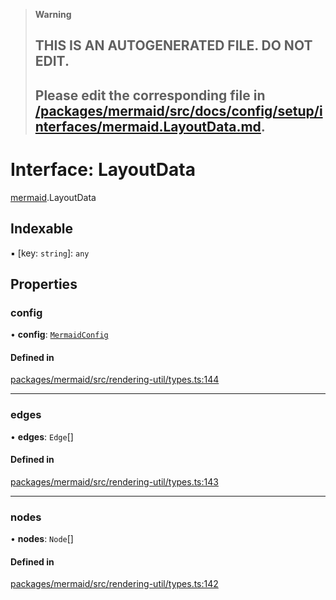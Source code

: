 > **Warning**
>
> ## THIS IS AN AUTOGENERATED FILE. DO NOT EDIT.
>
> ## Please edit the corresponding file in [/packages/mermaid/src/docs/config/setup/interfaces/mermaid.LayoutData.md](../../../../packages/mermaid/src/docs/config/setup/interfaces/mermaid.LayoutData.md).

# Interface: LayoutData

[mermaid](../modules/mermaid.md).LayoutData

## Indexable

▪ \[key: `string`]: `any`

## Properties

### config

• **config**: [`MermaidConfig`](mermaid.MermaidConfig.md)

#### Defined in

[packages/mermaid/src/rendering-util/types.ts:144](https://github.com/mermaid-js/mermaid/blob/master/packages/mermaid/src/rendering-util/types.ts#L144)

***

### edges

• **edges**: `Edge`\[]

#### Defined in

[packages/mermaid/src/rendering-util/types.ts:143](https://github.com/mermaid-js/mermaid/blob/master/packages/mermaid/src/rendering-util/types.ts#L143)

***

### nodes

• **nodes**: `Node`\[]

#### Defined in

[packages/mermaid/src/rendering-util/types.ts:142](https://github.com/mermaid-js/mermaid/blob/master/packages/mermaid/src/rendering-util/types.ts#L142)
